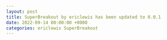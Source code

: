 ```yaml
---
layout: post
title: SuperBreakout by ericlewis has been updated to 0.0.1
date: 2022-09-14 00:00:00 +0000
categories: ericlewis SuperBreakout
---
```


